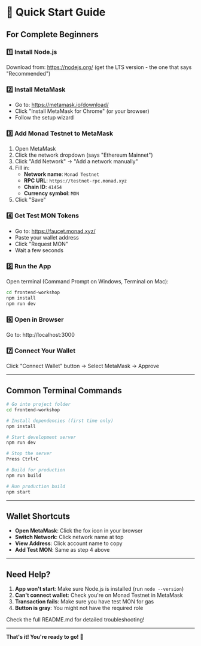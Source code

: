 # 🚀 Quick Start Guide

## For Complete Beginners

### 1️⃣ Install Node.js
Download from: https://nodejs.org/ (get the LTS version - the one that says "Recommended")

### 2️⃣ Install MetaMask
- Go to: https://metamask.io/download/
- Click "Install MetaMask for Chrome" (or your browser)
- Follow the setup wizard

### 3️⃣ Add Monad Testnet to MetaMask
1. Open MetaMask
2. Click the network dropdown (says "Ethereum Mainnet")
3. Click "Add Network" → "Add a network manually"
4. Fill in:
   - **Network name**: `Monad Testnet`
   - **RPC URL**: `https://testnet-rpc.monad.xyz`
   - **Chain ID**: `41454`
   - **Currency symbol**: `MON`
5. Click "Save"

### 4️⃣ Get Test MON Tokens
- Go to: https://faucet.monad.xyz/
- Paste your wallet address
- Click "Request MON"
- Wait a few seconds

### 5️⃣ Run the App
Open terminal (Command Prompt on Windows, Terminal on Mac):

```bash
cd frontend-workshop
npm install
npm run dev
```

### 6️⃣ Open in Browser
Go to: http://localhost:3000

### 7️⃣ Connect Your Wallet
Click "Connect Wallet" button → Select MetaMask → Approve

---

## Common Terminal Commands

```bash
# Go into project folder
cd frontend-workshop

# Install dependencies (first time only)
npm install

# Start development server
npm run dev

# Stop the server
Press Ctrl+C

# Build for production
npm run build

# Run production build
npm start
```

---

## Wallet Shortcuts

- **Open MetaMask**: Click the fox icon in your browser
- **Switch Network**: Click network name at top
- **View Address**: Click account name to copy
- **Add Test MON**: Same as step 4 above

---

## Need Help?

1. **App won't start**: Make sure Node.js is installed (run `node --version`)
2. **Can't connect wallet**: Check you're on Monad Testnet in MetaMask
3. **Transaction fails**: Make sure you have test MON for gas
4. **Button is gray**: You might not have the required role

Check the full README.md for detailed troubleshooting!

---

**That's it! You're ready to go! 🎉**
